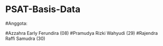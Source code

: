 # PSAT-Basis-Data

#Anggota:

#Azzahra Early Ferundira (08)
#Pramudya Rizki Wahyudi (29)
#Rajendra Raffi Samudra (30)
